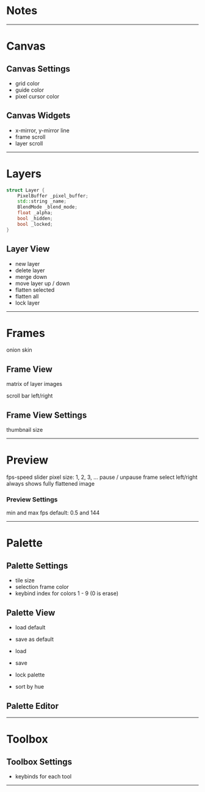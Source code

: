 # Notes

---

# Canvas

## Canvas Settings
+ grid color
+ guide color
+ pixel cursor color

## Canvas Widgets
+ x-mirror, y-mirror line
+ frame scroll
+ layer scroll

---

# Layers
```cpp
struct Layer {
    PixelBuffer _pixel_buffer;
    std::string _name;
    BlendMode _blend_mode;
    float _alpha;
    bool _hidden;
    bool _locked;
}
```

## Layer View

+ new layer
+ delete layer
+ merge down
+ move layer up / down
+ flatten selected
+ flatten all
+ lock layer

---

# Frames

onion skin

## Frame View

matrix of layer images

scroll bar left/right
 
## Frame View Settings

thumbnail size

---

# Preview

fps-speed slider
pixel size: 1, 2, 3, ...
pause / unpause
frame select left/right
always shows fully flattened image

### Preview Settings

min and max fps
default: 0.5 and 144

---

# Palette

## Palette Settings
+ tile size
+ selection frame color
+ keybind index for colors 1 - 9 (0 is erase)

## Palette View
+ load default
+ save as default
+ load
+ save

+ lock palette
+ sort by hue

## Palette Editor


---

# Toolbox

## Toolbox Settings
+ keybinds for each tool

---



